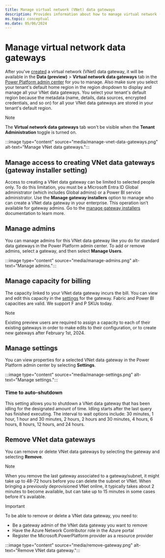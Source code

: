 ```yaml
---
title: Manage virtual network (VNet) data gateways
description: Provides information about how to manage virtual network (VNet) data gateways and remove them if necessary.
ms.topic: conceptual
ms.date: 05/06/2024
---
```


# Manage virtual network data gateways

After you've [created](create-data-gateways.md) a virtual network (VNet) data gateway, it will be available in the **Data (preview)** > **Virtual network data gateways** tab in the [Power Platform admin center](https://admin.powerplatform.microsoft.com) for you to manage. Also make sure you select your tenant's default home region in the region dropdown to display and manage all your VNet data gateways. You select your tenant's default region because the metadata (name, details, data sources, encrypted credentials, and so on) for all your VNet data gateways are stored in your tenant's default region.

> [!NOTE]
> The **Virtual network data gateways** tab won't be visible when the **Tenant Administration** toggle is turned on.

:::image type="content" source="media/manage-vnet-data-gateways.png" alt-text="Manage VNet data gateways.":::

## Manage access to creating VNet data gateways (gateway installer setting)

Access to creating a VNet data gateway can be limited to selected people only. To do this limitation, you must be a Microsoft Entra ID Global administrator (which includes Global admins) or a Power BI service administrator. Use the **Manage gateway installers** option to manage who can create a VNet data gateway in your enterprise. This operation isn’t available for gateway admins. Go to the [manage gateway installers](/power-platform/admin/onpremises-data-gateway-management#manage-gateway-installers) documentation to learn more.

## Manage admins

You can manage admins for this VNet data gateway like you do for standard data gateways in the Power Platform admin center. To add or remove admins, select a gateway, and then select **Manage Users**.

:::image type="content" source="media/manage-admins.png" alt-text="Manage admins.":::

## Manage capacity for billing

The capacity linked to your VNet data gateway incurs the bill. You can view and edit this capacity in the [settings](manage-data-gateways.md#manage-settings) for the gateway. Fabric and Power BI capacities are valid. We support F and P SKUs today.

> [!NOTE]
> Existing preview users are required to assign a capacity to each of their existing gateways in order to make edits to their configuration, or to create new gateways after February 1st, 2024.

## Manage settings

You can view properties for a selected VNet data gateway in the Power Platform admin center by selecting **Settings**.

:::image type="content" source="media/manage-settings.png" alt-text="Manage settings.":::

### Time to auto-shutdown

This setting allows you to shutdown a VNet data gateway that has been idling for the designated amount of time. Idling starts after the last query has finished executing. The interval to wait options include: 30 minutes, 1 hour, 1 hour and 30 minutes, 2 hours, 2 hours and 30 minutes, 4 hours, 6 hours, 8 hours, 12 hours, and 24 hours.

## Remove VNet data gateways

You can remove or delete VNet data gateways by selecting the gateway and selecting **Remove**.

> [!NOTE]
> When you remove the last gateway associated to a gateway/subnet, it might take up to 48-72 hours before you can delete the subnet or VNet. When bringing a previously deprovisioned VNet online, it typically takes about 2 minutes to become available, but can take up to 15 minutes in some cases before it's available.

>[!Important]
> To be able to remove or delete a VNet data gateway, you need to:
>
> * Be a gateway admin of the VNet data gateway you want to remove
> * Have the Azure Network Contributor role in the Azure portal
> * Register the Microsoft.PowerPlatform provider as a resource provider

:::image type="content" source="media/remove-gateway.png" alt-text="Remove VNet data gateway.":::
